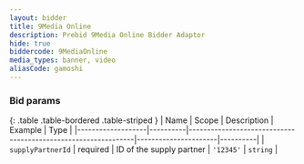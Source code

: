```yaml
---
layout: bidder
title: 9Media Online
description: Prebid 9Media Online Bidder Adaptor
hide: true
biddercode: 9MediaOnline
media_types: banner, video
aliasCode: gamoshi
---
```


### Bid params

{: .table .table-bordered .table-striped }
| Name              | Scope    | Description                                                   | Example              | Type     |
|-------------------|----------|---------------------------------------------------------------|----------------------|----------|
| `supplyPartnerId` | required | ID of the supply partner | `'12345'`            | `string` |
